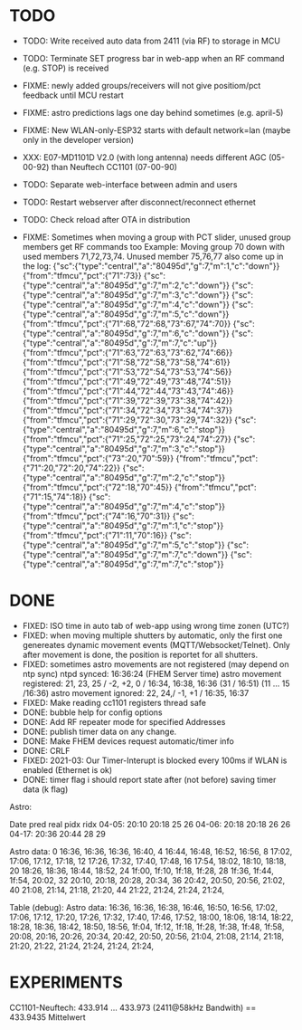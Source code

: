TODO
====


* TODO: Write received auto data from 2411 (via RF) to storage in MCU
* TODO: Terminate SET progress bar in web-app when an RF command (e.g. STOP) is received
* FIXME: newly added groups/receivers will not give positiom/pct feedback until MCU restart
* FIXME: astro predictions lags one day behind sometimes (e.g. april-5)
* FIXME: New WLAN-only-ESP32 starts with default network=lan (maybe only in the developer version)
* XXX: E07-MD1101D V2.0 (with long antenna) needs different AGC (05-00-92) than Neuftech CC1101 (07-00-90)
* TODO: Separate web-interface between admin and users
* TODO: Restart webserver after disconnect/reconnect ethernet
* TODO: Check reload after OTA in distribution

* FIXME: Sometimes when moving a group with PCT slider, unused group members get RF commands too
   Example: Moving group 70 down with used members 71,72,73,74.  Unused member 75,76,77 also come up in the log:
{"sc":{"type":"central","a":"80495d","g":7,"m":1,"c":"down"}}
{"from":"tfmcu","pct":{"71":73}}
{"sc":{"type":"central","a":"80495d","g":7,"m":2,"c":"down"}}
{"sc":{"type":"central","a":"80495d","g":7,"m":3,"c":"down"}}
{"sc":{"type":"central","a":"80495d","g":7,"m":4,"c":"down"}}
{"sc":{"type":"central","a":"80495d","g":7,"m":5,"c":"down"}}
{"from":"tfmcu","pct":{"71":68,"72":68,"73":67,"74":70}}
{"sc":{"type":"central","a":"80495d","g":7,"m":6,"c":"down"}}
{"sc":{"type":"central","a":"80495d","g":7,"m":7,"c":"up"}}
{"from":"tfmcu","pct":{"71":63,"72":63,"73":62,"74":66}}
{"from":"tfmcu","pct":{"71":58,"72":58,"73":58,"74":61}}
{"from":"tfmcu","pct":{"71":53,"72":54,"73":53,"74":56}}
{"from":"tfmcu","pct":{"71":49,"72":49,"73":48,"74":51}}
{"from":"tfmcu","pct":{"71":44,"72":44,"73":43,"74":46}}
{"from":"tfmcu","pct":{"71":39,"72":39,"73":38,"74":42}}
{"from":"tfmcu","pct":{"71":34,"72":34,"73":34,"74":37}}
{"from":"tfmcu","pct":{"71":29,"72":30,"73":29,"74":32}}
{"sc":{"type":"central","a":"80495d","g":7,"m":6,"c":"stop"}}
{"from":"tfmcu","pct":{"71":25,"72":25,"73":24,"74":27}}
{"sc":{"type":"central","a":"80495d","g":7,"m":3,"c":"stop"}}
{"from":"tfmcu","pct":{"73":20,"70":59}}
{"from":"tfmcu","pct":{"71":20,"72":20,"74":22}}
{"sc":{"type":"central","a":"80495d","g":7,"m":2,"c":"stop"}}
{"from":"tfmcu","pct":{"72":18,"70":45}}
{"from":"tfmcu","pct":{"71":15,"74":18}}
{"sc":{"type":"central","a":"80495d","g":7,"m":4,"c":"stop"}}
{"from":"tfmcu","pct":{"74":16,"70":31}}
{"sc":{"type":"central","a":"80495d","g":7,"m":1,"c":"stop"}}
{"from":"tfmcu","pct":{"71":11,"70":16}}
{"sc":{"type":"central","a":"80495d","g":7,"m":5,"c":"stop"}}
{"sc":{"type":"central","a":"80495d","g":7,"m":7,"c":"down"}}
{"sc":{"type":"central","a":"80495d","g":7,"m":7,"c":"stop"}}









DONE
====
* FIXED: ISO time in auto tab of web-app using wrong time zonen (UTC?)
* FIXED: when moving multiple shutters by automatic, only the first one genereates dynamic movement events (MQTT/Websocket/Telnet). Only after movement is done, the position is reportet for all shutters.
* FIXED: sometimes astro movements are not registered (may depend on ntp sync)
ntpd synced: 16:36:24 (FHEM Server time)
astro movement registered: 21, 23, 25 / -2, +2, 0 / 16:34, 16:38, 16:36 (31 / 16:51) (11 ... 15 /16:36)
astro movement ignored: 22, 24,/ -1, +1 / 16:35, 16:37
* FIXED: Make reading cc1101 registers thread safe
* DONE: bubble help for config options
* DONE: Add RF repeater mode for specified Addresses
* DONE: publish timer data on any change. 
* DONE: Make FHEM devices request automatic/timer info
* DONE: CRLF
* FIXED: 2021-03: Our Timer-Interupt is blocked every 100ms if WLAN is enabled (Ethernet is ok)
* DONE: timer flag i should report state after (not before) saving timer data (k flag)


Astro:

Date   pred    real  pidx  ridx
04-05: 20:10   20:18 25    26
04-06: 20:18   20:18 26    26
04-17: 20:36   20:44 28    29

Astro data:
0  16:36, 16:36, 16:36, 16:40, 
4  16:44, 16:48, 16:52, 16:56, 
8  17:02, 17:06, 17:12, 17:18, 
12 17:26, 17:32, 17:40, 17:48, 
16 17:54, 18:02, 18:10, 18:18, 
20 18:26, 18:36, 18:44, 18:52, 
24 1f:00, 1f:10, 1f:18, 1f:28, 
28 1f:36, 1f:44, 1f:54, 20:02, 
32 20:10, 20:18, 20:28, 20:34, 
36 20:42, 20:50, 20:56, 21:02, 
40 21:08, 21:14, 21:18, 21:20, 
44 21:22, 21:24, 21:24, 21:24, 


Table (debug):
Astro data:
16:36, 16:36, 16:38, 16:46, 
16:50, 16:56, 17:02, 17:06, 
17:12, 17:20, 17:26, 17:32, 
17:40, 17:46, 17:52, 18:00, 
18:06, 18:14, 18:22, 18:28, 
18:36, 18:42, 18:50, 18:56, 
1f:04, 1f:12, 1f:18, 1f:28, 
1f:38, 1f:48, 1f:58, 20:08, 
20:16, 20:26, 20:34, 20:42, 
20:50, 20:56, 21:04, 21:08, 
21:14, 21:18, 21:20, 21:22, 
21:24, 21:24, 21:24, 21:24,




EXPERIMENTS
===========

CC1101-Neuftech:
433.914 ... 433.973  (2411@58kHz Bandwith)
 == 433.9435 Mittelwert